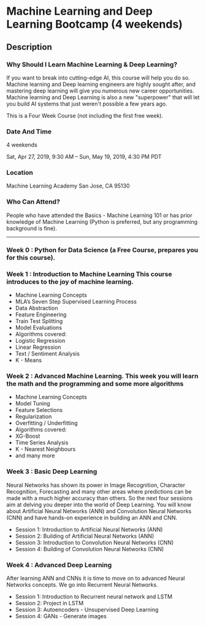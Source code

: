 # Machine Learning and Deep Learning Bootcamp (4 weekends)

## **Description**
### **Why Should I Learn Machine Learning & Deep Learning?**

If you want to break into cutting-edge AI, this course will help you do so. Machine learning and Deep learning engineers are highly sought after, and mastering deep learning will give you numerous new career opportunities. Machine learning and Deep Learning is also a new "superpower" that will let you build AI systems that just weren't possible a few years ago.

This is a Four Week Course (not including the first free week).

### **Date And Time**
4 weekends

Sat, Apr 27, 2019, 9:30 AM –
Sun, May 19, 2019, 4:30 PM PDT


### **Location**
Machine Learning Academy
San Jose, CA 95130

### **Who Can Attend?**
People who have attended the Basics - Machine Learning 101 or has prior knowledge of Machine Learning (Python is preferred, but any programming background is fine).

***

### **Week 0 : Python for Data Science (a Free Course, prepares you for this course).**

### **Week 1 : Introduction to Machine Learning This course introduces to the joy of machine learning.**

- Machine Learning Concepts
- MLA’s Seven Step Supervised Learning Process
- Data Abstraction
- Feature Engineering
- Train Test Splitting
- Model Evaluations
- Algorithms covered:
- Logistic Regression
- Linear Regression
- Text / Sentiment Analysis
- K - Means

### **Week 2 : Advanced Machine Learning. This week you will learn the math and the programming and some more algorithms**

- Machine Learning Concepts
- Model Tuning
- Feature Selections
- Regularization
- Overfitting / Underfitting
- Algorithms covered:
- XG-Boost
- Time Series Analysis
- K - Nearest Neighbours
- and many more

### **Week 3 :  Basic Deep Learning**

Neural Networks has shown its power in Image Recognition, Character Recognition, Forecasting and many other areas where predictions can be made with a much higher accuracy than others. So the next four sessions aim at delving you deeper into the world of Deep Learning. You will know about Artificial Neural Networks (ANN) and Convolution Neural Networks (CNN) and have hands-on experience in building an ANN and CNN.

- Session 1: Introduction to Artificial Neural Networks (ANN)
- Session 2: Building of Artificial Neural Networks (ANN)
- Session 3: Introduction to Convolution Neural Networks (CNN)
- Session 4: Building of Convolution Neural Networks (CNN)

### **Week 4 : Advanced Deep Learning**
After learning ANN and CNNs it is time to move on to advanced Neural Networks concepts. We go into Recurrent Neural Networks.

- Session 1: Introduction to Recurrent neural network and LSTM
- Session 2: Project in LSTM
- Session 3: Autoencoders - Unsupervised Deep Learning
- Session 4: GANs - Generate images
